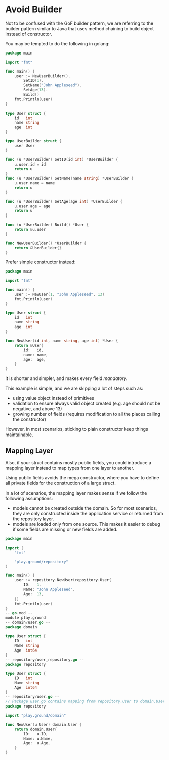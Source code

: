 # Avoid Builder

Not to be confused with the GoF builder pattern, we are referring to the builder pattern similar to Java that uses method chaining to build object instead of constructor.

You may be tempted to do the following in golang:

```go
package main

import "fmt"

func main() {
	user := NewUserBuilder().
		SetID(1).
		SetName("John Appleseed").
		SetAge(13).
		Build()
	fmt.Println(user)
}

type User struct {
	id   int
	name string
	age  int
}

type UserBuilder struct {
	user User
}

func (u *UserBuilder) SetID(id int) *UserBuilder {
	u.user.id = id
	return u
}
func (u *UserBuilder) SetName(name string) *UserBuilder {
	u.user.name = name
	return u
}

func (u *UserBuilder) SetAge(age int) *UserBuilder {
	u.user.age = age
	return u
}

func (u *UserBuilder) Build() *User {
	return &u.user
}

func NewUserBuilder() *UserBuilder {
	return &UserBuilder{}
}
```


Prefer simple constructor instead:

```go
package main

import "fmt"

func main() {
	user := NewUser(1, "John Appleseed", 13)
	fmt.Println(user)
}

type User struct {
	id   int
	name string
	age  int
}

func NewUser(id int, name string, age int) *User {
	return &User{
		id:   id,
		name: name,
		age:  age,
	}
}
```

It is shorter and simpler, and makes every field _mandatory_.

This example is simple, and we are skipping a lot of steps such as:

- using value object instead of primitives
- validation to ensure always valid object created (e.g. age should not be negative, and above 13)
- growing number of fields (requires modification to all the places calling the constructor)

However, in most scenarios, sticking to plain constructor keep things maintainable.

## Mapping Layer

Also, if your struct contains mostly public fields, you could introduce a mapping layer instead to map types from one layer to another.

Using public fields avoids the mega constructor, where you have to define all private fields for the construction of a large struct.


In a lot of scenarios, the mapping layer makes sense if we follow the following assumptions:

- models cannot be created outside the domain. So for most scenarios, they are only constructed inside the application service or returned from the repository layer.
- models are loaded only from one source. This makes it easier to debug if some fields are missing or new fields are added.


```go
package main

import (
	"fmt"

	"play.ground/repository"
)

func main() {
	user := repository.NewUser(repository.User{
		ID:   1,
		Name: "John Appleseed",
		Age:  13,
	})
	fmt.Println(user)
}
-- go.mod --
module play.ground
-- domain/user.go --
package domain

type User struct {
	ID   int
	Name string
	Age  int64
}
-- repository/user_repository.go --
package repository

type User struct {
	ID   int
	Name string
	Age  int64
}
-- repository/user.go --
// Package user.go contains mapping from repository.User to domain.User
package repository

import "play.ground/domain"

func NewUser(u User) domain.User {
	return domain.User{
		ID:   u.ID,
		Name: u.Name,
		Age:  u.Age,
	}
}
```
